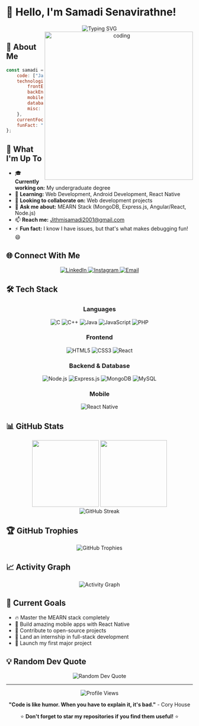 # 👋 Hello, I'm Samadi Senavirathne!

<div align="center">
  <img src="https://readme-typing-svg.demolab.com?font=Fira+Code&size=28&duration=3000&pause=1000&color=2F81F7&center=true&vCenter=true&width=600&lines=Full+Stack+Developer;MEARN+Stack+Enthusiast;Undergraduate+Student;Always+Learning+New+Things!" alt="Typing SVG" />
</div>

<div align="center">
  <img align="right" alt="coding" width="400" src="https://camo.githubusercontent.com/8d3a24af335039bfd365e4bc2c805d9c30268df63e283b7c87d8cffa2746fb22/68747470733a2f2f6d69726f2e6d656469756d2e636f6d2f76322f726573697a653a6669743a3832382f666f726d61743a776562702f302a7942764135436e455833536434616f642e676966">
</div>

## 🚀 About Me

```javascript
const samadi = {
    code: ["JavaScript", "Java", "C++", "C", "PHP"],
    technologies: {
        frontEnd: ["HTML", "CSS", "JavaScript", "React"],
        backEnd: ["Node.js", "Express.js"],
        mobile: ["React Native"],
        databases: ["MongoDB", "MySQL"],
        misc: ["Git", "GitHub", "VS Code"]
    },
    currentFocus: "Building full-stack applications with MEARN stack",
    funFact: "I know I have issues, but debugging is my superpower! 🐛✨"
};
```

## 🔭 What I'm Up To

- 🎓 **Currently working on:** My undergraduate degree
- 🌱 **Learning:** Web Development, Android Development, React Native
- 👯 **Looking to collaborate on:** Web development projects
- 💬 **Ask me about:** MEARN Stack (MongoDB, Express.js, Angular/React, Node.js)
- 📫 **Reach me:** [Jithmisamadi2001@gmail.com](mailto:Jithmisamadi2001@gmail.com)
- ⚡ **Fun fact:** I know I have issues, but that's what makes debugging fun! 😄

## 🌐 Connect With Me

<div align="center">
  <a href="https://www.linkedin.com/in/samadi-senavirathne-b2370726a/" target="_blank">
    <img src="https://img.shields.io/badge/LinkedIn-0077B5?style=for-the-badge&logo=linkedin&logoColor=white" alt="LinkedIn"/>
  </a>
  <a href="https://www.instagram.com/samadi_senavirathne/" target="_blank">
    <img src="https://img.shields.io/badge/Instagram-E4405F?style=for-the-badge&logo=instagram&logoColor=white" alt="Instagram"/>
  </a>
  <a href="mailto:Jithmisamadi2001@gmail.com" target="_blank">
    <img src="https://img.shields.io/badge/Email-D14836?style=for-the-badge&logo=gmail&logoColor=white" alt="Email"/>
  </a>
</div>

## 🛠️ Tech Stack

<div align="center">

### Languages
![C](https://img.shields.io/badge/C-00599C?style=for-the-badge&logo=c&logoColor=white)
![C++](https://img.shields.io/badge/C++-00599C?style=for-the-badge&logo=cplusplus&logoColor=white)
![Java](https://img.shields.io/badge/Java-ED8B00?style=for-the-badge&logo=java&logoColor=white)
![JavaScript](https://img.shields.io/badge/JavaScript-F7DF1E?style=for-the-badge&logo=javascript&logoColor=black)
![PHP](https://img.shields.io/badge/PHP-777BB4?style=for-the-badge&logo=php&logoColor=white)

### Frontend
![HTML5](https://img.shields.io/badge/HTML5-E34F26?style=for-the-badge&logo=html5&logoColor=white)
![CSS3](https://img.shields.io/badge/CSS3-1572B6?style=for-the-badge&logo=css3&logoColor=white)
![React](https://img.shields.io/badge/React-20232A?style=for-the-badge&logo=react&logoColor=61DAFB)

### Backend & Database
![Node.js](https://img.shields.io/badge/Node.js-43853D?style=for-the-badge&logo=node.js&logoColor=white)
![Express.js](https://img.shields.io/badge/Express.js-404D59?style=for-the-badge)
![MongoDB](https://img.shields.io/badge/MongoDB-4EA94B?style=for-the-badge&logo=mongodb&logoColor=white)
![MySQL](https://img.shields.io/badge/MySQL-00000F?style=for-the-badge&logo=mysql&logoColor=white)

### Mobile
![React Native](https://img.shields.io/badge/React_Native-20232A?style=for-the-badge&logo=react&logoColor=61DAFB)

</div>

## 📊 GitHub Stats

<div align="center">
  <img height="180em" src="https://github-readme-stats.vercel.app/api?username=Sama20011214&show_icons=true&theme=tokyonight&include_all_commits=true&count_private=true"/>
  <img height="180em" src="https://github-readme-stats.vercel.app/api/top-langs/?username=Sama20011214&layout=compact&langs_count=8&theme=tokyonight"/>
</div>

<div align="center">
  <img src="https://github-readme-streak-stats.herokuapp.com/?user=Sama20011214&theme=tokyonight" alt="GitHub Streak"/>
</div>

## 🏆 GitHub Trophies

<div align="center">
  <img src="https://github-profile-trophy.vercel.app/?username=Sama20011214&theme=tokyonight&no-frame=false&no-bg=false&margin-w=4" alt="GitHub Trophies"/>
</div>

## 📈 Activity Graph

<div align="center">
  <img src="https://github-readme-activity-graph.vercel.app/graph?username=Sama20011214&theme=tokyo-night&bg_color=0D1117&color=5BCDEC&line=5BCDEC&point=FFFFFF&area=true&hide_border=true" alt="Activity Graph"/>
</div>

## 🎯 Current Goals

- 🔥 Master the MEARN stack completely
- 📱 Build amazing mobile apps with React Native
- 🌟 Contribute to open-source projects
- 💼 Land an internship in full-stack development
- 🚀 Launch my first major project

## 💡 Random Dev Quote

<div align="center">
  <img src="https://quotes-github-readme.vercel.app/api?type=horizontal&theme=tokyonight" alt="Random Dev Quote"/>
</div>

---

<div align="center">
  <img src="https://komarev.com/ghpvc/?username=Sama20011214&label=Profile%20Views&color=0e75b6&style=flat" alt="Profile Views"/>
  
  **"Code is like humor. When you have to explain it, it's bad."** - Cory House
  
  ⭐ **Don't forget to star my repositories if you find them useful!** ⭐
</div>
